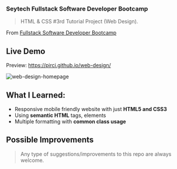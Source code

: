 ### Seytech Fullstack Software Developer Bootcamp

> HTML & CSS #3rd Tutorial Project (Web Design).

From [Fullstack Software Developer Bootcamp](https://www.seytech.co/)

## Live Demo

Preview: https://pirci.github.io/web-design/

![web-design-homepage](img/demo.gif)

## What I Learned:

- Responsive mobile friendly website with just **HTML5 and CSS3**
- Using **semantic HTML** tags, elements
- Multiple formatting with **common class usage**

## Possible Improvements

> Any type of suggestions/improvements to this repo are always welcome.
